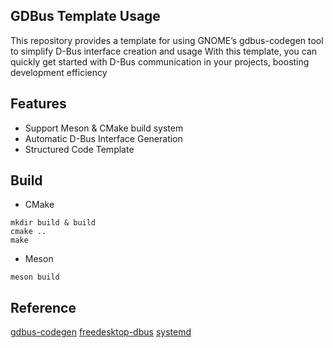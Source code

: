 ## GDBus Template Usage

This repository provides a template for
using GNOME’s gdbus-codegen tool to simplify
D-Bus interface creation and usage
With this template, you can quickly
get started with D-Bus communication in your projects,
boosting development efficiency

## Features

- Support Meson & CMake build system
- Automatic D-Bus Interface Generation
- Structured Code Template

## Build

- CMake

```shell
mkdir build & build
cmake ..
make
```

- Meson

```shell
meson build
```

## Reference

[gdbus-codegen](https://docs.gtk.org/gobject/?q=gdbus)
[freedesktop-dbus](https://www.freedesktop.org/wiki/Software/dbus/)
[systemd](https://systemd.io/)
